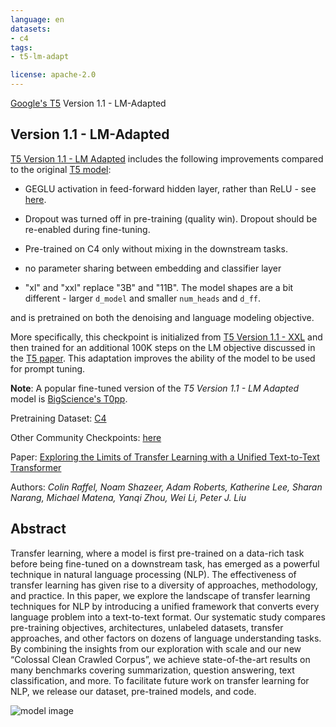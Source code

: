 ```yaml
---
language: en
datasets:
- c4
tags:
- t5-lm-adapt

license: apache-2.0
---
```


[Google's T5](https://ai.googleblog.com/2020/02/exploring-transfer-learning-with-t5.html) Version 1.1 - LM-Adapted


## Version 1.1 - LM-Adapted

[T5 Version 1.1 - LM Adapted](https://github.com/google-research/text-to-text-transfer-transformer/blob/main/released_checkpoints.md#lm-adapted-t511lm100k) includes the following improvements compared to the original [T5 model](https://huggingface.co/t5-11b):

- GEGLU activation in feed-forward hidden layer, rather than ReLU - see [here](https://arxiv.org/abs/2002.05202).

- Dropout was turned off in pre-training (quality win). Dropout should be re-enabled during fine-tuning.

- Pre-trained on C4 only without mixing in the downstream tasks.

- no parameter sharing between embedding and classifier layer

- "xl" and "xxl" replace "3B" and "11B". The model shapes are a bit different - larger `d_model` and smaller `num_heads` and `d_ff`.

and is pretrained on both the denoising and language modeling objective.

More specifically, this checkpoint is initialized from [T5 Version 1.1 - XXL](https://huggingface.co/google/https://huggingface.co/google/t5-v1_1-xxl) 
and then trained for an additional 100K steps on the LM objective discussed in the [T5 paper](https://arxiv.org/pdf/1910.10683.pdf). 
This adaptation improves the ability of the model to be used for prompt tuning.

**Note**: A popular fine-tuned version of the *T5 Version 1.1 - LM Adapted* model is [BigScience's T0pp](https://huggingface.co/bigscience/T0pp).

Pretraining Dataset: [C4](https://huggingface.co/datasets/c4)

Other Community Checkpoints: [here](https://huggingface.co/models?other=t5-lm-adapt)

Paper: [Exploring the Limits of Transfer Learning with a Unified Text-to-Text Transformer](https://arxiv.org/pdf/1910.10683.pdf)

Authors: *Colin Raffel, Noam Shazeer, Adam Roberts, Katherine Lee, Sharan Narang, Michael Matena, Yanqi Zhou, Wei Li, Peter J. Liu* 


## Abstract

Transfer learning, where a model is first pre-trained on a data-rich task before being fine-tuned on a downstream task, has emerged as a powerful technique in natural language processing (NLP). The effectiveness of transfer learning has given rise to a diversity of approaches, methodology, and practice. In this paper, we explore the landscape of transfer learning techniques for NLP by introducing a unified framework that converts every language problem into a text-to-text format. Our systematic study compares pre-training objectives, architectures, unlabeled datasets, transfer approaches, and other factors on dozens of language understanding tasks. By combining the insights from our exploration with scale and our new “Colossal Clean Crawled Corpus”, we achieve state-of-the-art results on many benchmarks covering summarization, question answering, text classification, and more. To facilitate future work on transfer learning for NLP, we release our dataset, pre-trained models, and code.

![model image](https://camo.githubusercontent.com/623b4dea0b653f2ad3f36c71ebfe749a677ac0a1/68747470733a2f2f6d69726f2e6d656469756d2e636f6d2f6d61782f343030362f312a44304a31674e51663876727255704b657944387750412e706e67)
 